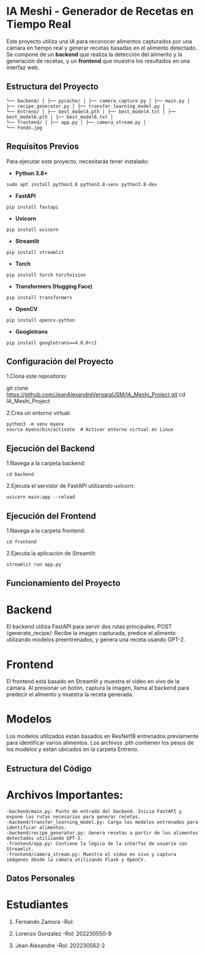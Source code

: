 # IA Meshi - Generador de Recetas en Tiempo Real

Este proyecto utiliza una IA para reconocer alimentos capturados por una cámara en tiempo real y generar recetas basadas en el alimento detectado. Se compone de un **backend** que realiza la detección del alimento y la generación de recetas, y un **frontend** que muestra los resultados en una interfaz web. 

## Estructura del Proyecto

```IA_Meshi_Project/ 
└── backend/ │ ├── pycache/ │ ├── camera_capture.py │ ├── main.py │ ├── recipe_generator.py │ ├── transfer_learning_model.py │ 
└── Entreno/ │ ├── best_model4.pth │ ├── best_model4.txt │ ├── best_model6.pth │ ├── best_model6.txt │ 
└── frontend/ │ ├── app.py │ ├── camera_stream.py │ 
└── Fondo.jpg
```


## Requisitos Previos

Para ejecutar este proyecto, necesitarás tener instalado:

- **Python 3.8+**
```
sudo apt install python3.8 python3.8-venv python3.8-dev
```
  
- **FastAPI**
```
pip install fastapi
```
- **Uvicorn**
```
pip install uvicorn
```
- **Streamlit**
```
pip install streamlit
``` 
- **Torch**
```
pip install torch torchvision
```
- **Transformers (Hugging Face)**
```
pip install transformers
```
- **OpenCV**
```
pip install opencv-python
```
- **Googletrans**
```
pip install googletrans==4.0.0rc1
```

## Configuración del Proyecto

1.Clona este repositorio:

git clone https://github.com/JeanAlexandreVergaraUSM/IA_Meshi_Project.git
cd IA_Meshi_Project

2.Crea un entorno virtual:
```
python3 -m venv myenv
source myenv/bin/activate  # Activar entorno virtual en Linux
```

## Ejecución del Backend

1.Navega a la carpeta backend:
```
cd backend
```
2.Ejecuta el servidor de FastAPI utilizando uvicorn:
```
uvicorn main:app --reload
```
## Ejecución del Frontend

1.Navega a la carpeta frontend:
```
cd frontend
```
2.Ejecuta la aplicación de Streamlit:
```
streamlit run app.py
```
## Funcionamiento del Proyecto

# Backend
El backend utiliza FastAPI para servir dos rutas principales:
POST /generate_recipe/: Recibe la imagen capturada, predice el alimento utilizando modelos preentrenados, y genera una receta usando GPT-2.

# Frontend
El frontend está basado en Streamlit y muestra el video en vivo de la cámara. Al presionar un botón, captura la imagen, llama al backend para predecir el alimento y muestra la receta generada.

# Modelos
Los modelos utilizados están basados en ResNet18 entrenados previamente para identificar varios alimentos. Los archivos .pth contienen los pesos de los modelos y están ubicados en la carpeta Entreno.

## Estructura del Código

# Archivos Importantes:
```
-backend/main.py: Punto de entrada del backend. Inicia FastAPI y expone las rutas necesarias para generar recetas.
-backend/transfer_learning_model.py: Carga los modelos entrenados para identificar alimentos.
-backend/recipe_generator.py: Genera recetas a partir de los alimentos detectados utilizando GPT-2.
-frontend/app.py: Contiene la lógica de la interfaz de usuario con Streamlit.
-frontend/camera_stream.py: Muestra el video en vivo y captura imágenes desde la cámara utilizando Flask y OpenCV.
```
## Datos Personales

# Estudiantes
1) Fernando Zamora
-Rol: 

2) Lorenzo Gonzalez
-Rol: 202230550-9

3) Jean Alexandre
-Rol: 202230562-2





